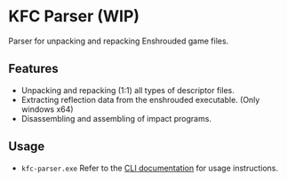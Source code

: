# KFC Parser (WIP)

Parser for unpacking and repacking Enshrouded game files.

## Features

- Unpacking and repacking (1:1) all types of descriptor files.
- Extracting reflection data from the enshrouded executable. (Only windows x64)
- Disassembling and assembling of impact programs.

## Usage

- `kfc-parser.exe` Refer to the [CLI documentation](cli-legacy/README.md) for usage instructions.
